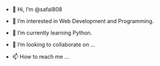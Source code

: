 - 👋 Hi, I’m @safal808
- 👀 I’m interested in Web Development and Programming.
- 🌱 I’m currently learning Python.

- 💞️ I’m looking to collaborate on ...
- 📫 How to reach me ...

<!---
safal808/safal808 is a ✨ special ✨ repository because its `README.md` (this file) appears on your GitHub profile.
You can click the Preview link to take a look at your changes.
--->
